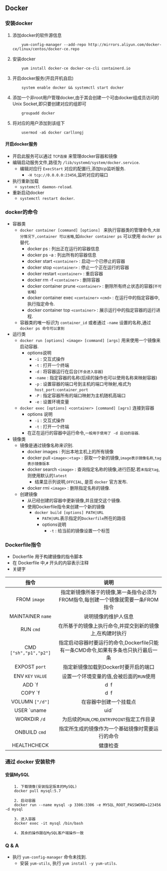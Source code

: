 ## Docker
### 安装docker
1. 添加docker的软件源信息
    ```
        yum-config-manager --add-repo http://mirrors.aliyun.com/docker-ce/linux/centos/docker-ce.repo
    ```
2. 安装docker
    ```
        yum install docker-ce docker-ce-cli containerd.io
    ```
3. 开启docker服务(开启开机自启)
    ```
        system enable docker && systemctl start docker
    ```
4. 添加一个非root用户管理docker,由于其会创建一个可由docker组成员访问的Unix Socket,即只要创建对应的组即可
    ```
        groupadd docker
    ```
5. 将对应的用户添加到该组下
    ```
        usermod -aG docker carllongj
    ```
#### 开启docker服务
* 开启此服务可以通过 `TCP连接` 来管理docker容器和镜像
* 编辑启动服务文件,路径为 `/lib/systemd/system/docker.service`.
    * 编辑对应行 `ExecStart` 对应的配置行,添加tcp监听服务.
        * `-H tcp://0.0.0.0:23456`,监听对应的端口
* 执行重新加载
    * `systemctl daemon-reload`.
* 重新启动docker
    * `systemctl restart docker`.

### docker的命令
* 容器类 
    * `docker container [command] [options] ` 来执行容器类的管理命令,`大部分情况下,container 可以省略`,如`docker container ps` 可以使用 `docker ps`替代.
        * docker ps                                             : 列出正在运行的容器信息
        * docker ps -a                                          : 列出所有的容器信息
        * docker start `<container>`                            : 启动一个已停止的容器
        * docker stop `<container>`                             : 停止一个正在运行的容器
        * docker restart `<container>`                          : 重启容器
        * docker rm -f `<container>`                            : 删除容器
        * docker container prune `<container>`                  : 删除所有终止状态的容器(`不可省略`)
        * docker container exec `<container>` `<cmd>`           : 在运行中的指定容器中,执行指定命令.
        * docker container top `<container>`                    : 展示运行中的指定容器的运行进程.
    * 容器类的唯一标识为 `container_id` 或者通过 `-name` 设置的名称,通过`docker ps 命令可以拿到`
* 运行类
    * `docker run [options] <image> [command] [args]` 用来使用一个镜像来启动容器.
        * options说明
            * `-i`                                              : 交互式操作
            * `-t`                                              : 打开一个终端
            * `-d`                                              : 将容器运行在后台(`不会进入容器`)
            * `-name`                                           : 指定容器的名称(后续的操作也可以使用名称来映射容器)
            * `-p`                                              : 设置容器的端口号到主机的端口号映射,格式为 `host_port:container_port`
            * `-P`                                              : 指定容器所有的端口映射为主机随机高端口
            * `-e`                                              : 设置环境变量
    * `docker exec [options] <container> [command] [agrs]` 连接到容器
        * options 说明
            * `-i`                                              : 交互式操作
            * `-t`                                              : 打开一个终端
        * 在正在运行的容器中运行命令,`一般用于使用了 -d 启动的容器`.
* 镜像类
    * 镜像是通过镜像名称来识别.
        * docker images                                         : 列出本地主机上的所有镜像
        * docker pull `<image>:<tag>`                           : 获取一个新的镜像,`image表示镜像名称`,`tag表示镜像版本`
        * docker search `<image>`                               : 查询指定名称的镜像,进行匹配.若`未指定tag`,则使用默认的`latest`
            * 结果显示列说明,`OFFCIAL`, 是否 `docker` 官方发布.
        * docker rmi `<image>`                                  : 删除指定名称的镜像.
    * 创建镜像
        * 从已经创建的容器中更新镜像,并且提交这个镜像.
        * 使用Dockerfile指令来创建一个新的镜像
            * `docker build [options] PATH|URL`
                * `PATH|URL`表示指定的`Dockerfile`所在的路径
                * options说明
                    * `-t`                                      : 给当前的镜像设置一个标签
### Dockerfile指令
* Dockerfile 用于构建镜像的指令脚本
* 在 Dockerfile 中,`#` 开头的内容表示注释
* 关键字

|   指令                   |   说明                                                                         |
|:------------------------:|:-----------------------------------------------------------------------------:|
| FROM `image`             | 指定新镜像所基于的镜像,第一条指令必须为FROM指令,每创建一个镜像就需要一条FROM指令    | 
| MAINTAINER `name`        | 说明镜像的维护人信息                                                            |
| RUN `cmd`                | 在所基于的镜像上执行命令,并提交到新的镜像上,在构建时执行                           |
| CMD `["sh","p1","p2"]`   | 指定启动容器时要运行的命令,Dockerfile只能有一条CMD命令,如果有多条也只执行最后一条   |
| EXPOST `port`            | 指定新镜像加载到Docker时要开启的端口                                             |
| ENV `KEY` `VALUE`        | 设置一个环境变量的值,会被后面的`RUN`使用                                         |
| ADD `f|d` `f|d`          | 将源文件或目录复制到目标文件,源文件要与Dockerfile位于相同目录,也可以是一个URL源文件 |
| COPY `f|d` `f|d`         | 将本地主机上的文件复制到目标目录,源文件与Dockerfile位于相同目录                    |
| VOLUMN `["/d"]`          | 在容器中创建一个挂载点                                                          |
| USER `uname|uid`         | 指定运行容器时的用户                                                            |
| WORKDIR `/d`             | 为后续的`RUN`,`CMD`,`ENTRYPOINT`指定工作目录                                    |
| ONBUILD `cmd`            | 指定所生成的镜像作为一个基础镜像时需要运行的命令                                  |
| HEALTHCHECK              | 健康检查                                                                       | 

### 通过 docker 安装软件
#### 安装MySQL
```
    1. 下载镜像(安装指定版本的MySQL)
    docker pull mysql:5.7

    2. 启动容器 
    docker run --name mysql -p 3306:3306 -e MYSQL_ROOT_PASSWORD=123456 -d mysql
    
    3. 进入容器
    docker exec -it mysql /bin/bash

    4. 其余的操作跟在MySQL客户端操作一致
```
### Q & A
* 执行 `yum-config-manager` 命令未找到. 
    * 安装 `yum-utils`, 执行 `yum install -y yum-utils`.